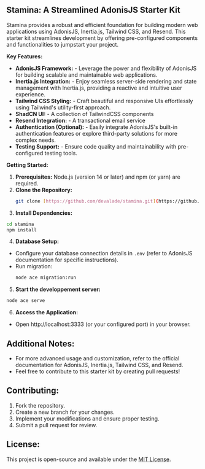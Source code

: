 ## Stamina: A Streamlined AdonisJS Starter Kit

Stamina provides a robust and efficient foundation for building modern web applications using AdonisJS, Inertia.js, Tailwind CSS, and Resend. This starter kit streamlines development by offering pre-configured components and functionalities to jumpstart your project.

**Key Features:**

- **AdonisJS Framework:** - Leverage the power and flexibility of AdonisJS for building scalable and maintainable web applications.
- **Inertia.js Integration:** - Enjoy seamless server-side rendering and state management with Inertia.js, providing a reactive and intuitive user experience.
- **Tailwind CSS Styling:** - Craft beautiful and responsive UIs effortlessly using Tailwind's utility-first approach.
- **ShadCN UI:** - A collection of TailwindCSS components
- **Resend Integration:** - A transactional email service
- **Authentication (Optional):** - Easily integrate AdonisJS's built-in authentication features or explore third-party solutions for more complex needs.
- **Testing Support:** - Ensure code quality and maintainability with pre-configured testing tools.

**Getting Started:**

1. **Prerequisites:** Node.js (version 14 or later) and npm (or yarn) are required.
2. **Clone the Repository:**
   ```bash
   git clone [https://github.com/devalade/stamina.git](https://github.com/devalade/stamina.git)
    ```
3. **Install Dependencies:**
  ```bash
  cd stamina
  npm install
  ```

4. **Database Setup:**
- Configure your database connection details in `.env` (refer to AdonisJS documentation for specific instructions).
- Run migration: 
  ```bash
  node ace migration:run 
  ```
5. **Start the developpement server:**
  ```bash
  node ace serve
  ```

6. **Access the Application:**
- Open http://localhost:3333 (or your configured port) in your browser.

## Additional Notes:

- For more advanced usage and customization, refer to the official documentation for AdonisJS, Inertia.js, Tailwind CSS, and Resend.
- Feel free to contribute to this starter kit by creating pull requests!


## Contributing:
1. Fork the repository.
2. Create a new branch for your changes.
3. Implement your modifications and ensure proper testing.
4. Submit a pull request for review.

## License:
This project is open-source and available under the [MIT License](https://github.com/devalade/stamina/LICENSE).
